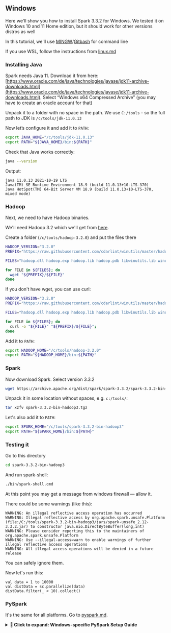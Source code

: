 ## Windows

Here we'll show you how to install Spark 3.3.2 for Windows.
We tested it on Windows 10 and 11 Home edition, but it should work
for other versions distros as well

In this tutorial, we'll use [MINGW](https://www.mingw-w64.org/)/[Gitbash](https://gitforwindows.org/) for command line

If you use WSL, follow the instructions from [linux.md](linux.md) 


### Installing Java

Spark needs Java 11. Download it from here: [https://www.oracle.com/de/java/technologies/javase/jdk11-archive-downloads.html](https://www.oracle.com/de/java/technologies/javase/jdk11-archive-downloads.html). Select “Windows x64 Compressed Archive” (you may have to create an oracle account for that)

Unpack it to a folder with no space in the path. We use `C:/tools` - so the full path to JDK is `/c/tools/jdk-11.0.13`


Now let’s configure it and add it to `PATH`:

```bash
export JAVA_HOME="/c/tools/jdk-11.0.13"
export PATH="${JAVA_HOME}/bin:${PATH}"
```

Check that Java works correctly:

```bash
java --version
```

Output:

```
java 11.0.13 2021-10-19 LTS
Java(TM) SE Runtime Environment 18.9 (build 11.0.13+10-LTS-370)
Java HotSpot(TM) 64-Bit Server VM 18.9 (build 11.0.13+10-LTS-370, mixed mode)
```

### Hadoop

Next, we need to have Hadoop binaries. 

We'll need Hadoop 3.2 which we'll get from [here](https://github.com/cdarlint/winutils/tree/master/hadoop-3.2.0).

Create a folder (`/c/tools/hadoop-3.2.0`) and put the files there 

```bash
HADOOP_VERSION="3.2.0"
PREFIX="https://raw.githubusercontent.com/cdarlint/winutils/master/hadoop-${HADOOP_VERSION}/bin/"

FILES="hadoop.dll hadoop.exp hadoop.lib hadoop.pdb libwinutils.lib winutils.exe winutils.pdb"

for FILE in ${FILES}; do
  wget "${PREFIX}/${FILE}"
done
```

If you don't have wget, you can use curl:

```bash
HADOOP_VERSION="3.2.0"
PREFIX="https://raw.githubusercontent.com/cdarlint/winutils/master/hadoop-${HADOOP_VERSION}/bin/"

FILES="hadoop.dll hadoop.exp hadoop.lib hadoop.pdb libwinutils.lib winutils.exe winutils.pdb"

for FILE in ${FILES}; do
  curl -o "${FILE}" "${PREFIX}/${FILE}";
done
```

Add it to `PATH`:

```bash
export HADOOP_HOME="/c/tools/hadoop-3.2.0"
export PATH="${HADOOP_HOME}/bin:${PATH}"
```

### Spark

Now download Spark. Select version 3.3.2 

```bash
wget https://archive.apache.org/dist/spark/spark-3.3.2/spark-3.3.2-bin-hadoop3.tgz
```


Unpack it in some location without spaces, e.g. `c:/tools/`: 

```bash
tar xzfv spark-3.3.2-bin-hadoop3.tgz
```

Let's also add it to `PATH`:

```bash
export SPARK_HOME="/c/tools/spark-3.3.2-bin-hadoop3"
export PATH="${SPARK_HOME}/bin:${PATH}"
```

### Testing it

Go to this directory

```bash
cd spark-3.3.2-bin-hadoop3
```

And run spark-shell:

```bash
./bin/spark-shell.cmd
```

At this point you may get a message from windows firewall — allow it.


There could be some warnings (like this):

```
WARNING: An illegal reflective access operation has occurred
WARNING: Illegal reflective access by org.apache.spark.unsafe.Platform (file:/C:/tools/spark-3.3.2-bin-hadoop3/jars/spark-unsafe_2.12-3.3.2.jar) to constructor java.nio.DirectByteBuffer(long,int)
WARNING: Please consider reporting this to the maintainers of org.apache.spark.unsafe.Platform
WARNING: Use --illegal-access=warn to enable warnings of further illegal reflective access operations
WARNING: All illegal access operations will be denied in a future release
```

You can safely ignore them.

Now let's run this:

```
val data = 1 to 10000
val distData = sc.parallelize(data)
distData.filter(_ < 10).collect()
```

### PySpark

It's the same for all platforms. Go to [pyspark.md](pyspark.md).

<details closed>
<summary><b>📖 Click to expand: Windows-specific PySpark Setup Guide</b></summary>

# 🚀 Complete Guide: Setting up PySpark in Windows

## 📋 Prerequisites
* ✅ Windows 10/11
* ✅ Python installed
* ✅ Administrative access

> ### 📂 Installation Location Note
> This guide uses `E:\Apps\tools` as the base installation directory. You can choose a different location:
> * `C:\Programs\tools`
> * `D:\Development\tools`
> * Or any other location
>
> ⚠️ **Requirements**:
> * Replace `E:\Apps\tools` with your preferred path
> * Avoid paths with spaces
> * Ensure write permissions
> * Update environment variables accordingly

## 🔨 Installation Steps

### 1️⃣ Java Setup
1. Download Java 11 from [Oracle](https://www.oracle.com/de/java/technologies/javase/jdk11-archive-downloads.html)
   * Select "Windows x64 Compressed Archive"
2. Extract to `E:\Apps\tools\jdk-11.0.13`
3. Set Environment Variables:
   ```powershell
   Variable name: JAVA_HOME
   Value: E:\Apps\tools\jdk-11.0.13
   ```
   ➕ Add to PATH: `%JAVA_HOME%\bin`

### 2️⃣ Hadoop Setup
1. Create directory: `E:\Apps\tools\hadoop-3.2.0`
2. Download Hadoop binaries:
   ```bash
   cd E:\Apps\tools\hadoop-3.2.0
   
   HADOOP_VERSION="3.2.0"
   PREFIX="https://raw.githubusercontent.com/cdarlint/winutils/master/hadoop-${HADOOP_VERSION}/bin/"
   FILES="hadoop.dll hadoop.exp hadoop.lib hadoop.pdb libwinutils.lib winutils.exe winutils.pdb"
   
   for FILE in ${FILES}; do
     curl -o "${FILE}" "${PREFIX}/${FILE}"
   done
   ```
3. Set Environment Variables:
   ```powershell
   Variable name: HADOOP_HOME
   Value: E:\Apps\tools\hadoop-3.2.0
   ```
   ➕ Add to PATH: `%HADOOP_HOME%\bin`

### 3️⃣ Spark Setup
1. Download Spark:
   ```bash
   wget https://archive.apache.org/dist/spark/spark-3.3.2/spark-3.3.2-bin-hadoop3.tgz
   ```
2. Extract to `E:\Apps\tools\spark-3.3.2-bin-hadoop3`
3. Set Environment Variables:
   ```powershell
   Variable name: SPARK_HOME
   Value: E:\Apps\tools\spark-3.3.2-bin-hadoop3
   ```
   ➕ Add to PATH: `%SPARK_HOME%\bin`

### 4️⃣ PySpark Setup
1. Install Python packages:
   ```bash
   pip install pyspark jupyter notebook
   ```

2. Set Environment Variables:
   ```powershell
   # 🔵 Required:
   Variable name: PYTHONPATH
   Value: %SPARK_HOME%\python;%SPARK_HOME%\python\lib\py4j-0.10.9.5-src.zip

   # 🟡 Optional (for Jupyter integration):
   Variable name: PYSPARK_DRIVER_PYTHON
   Value: jupyter
   
   Variable name: PYSPARK_DRIVER_PYTHON_OPTS
   Value: notebook
   ```

   > 💡 **Tip**: The Jupyter variables are optional. Set them only if you want PySpark to launch with Jupyter Notebook.

## ✅ Verification

### Method A: Python Interpreter
```powershell
# Launch Python
python
```
```python
# Test code
import pyspark
from pyspark.sql import SparkSession

spark = SparkSession.builder \
    .master("local[*]") \
    .appName('test') \
    .getOrCreate()

# Create test dataframe
data = [("John", 30), ("Alice", 25)]
df = spark.createDataFrame(data, ["Name", "Age"])
df.show()
```

### Method B: VS Code Jupyter
1. Open VS Code
2. `Ctrl+Shift+P` → "Create New Jupyter Notebook"
3. Select Python kernel
4. Paste and run the test code above

## 🔧 Troubleshooting

| Issue | Solution |
|-------|----------|
| `ModuleNotFoundError: No module named 'py4j'` | Check py4j version in `%SPARK_HOME%\python\lib` |
| Windows Firewall alerts | Allow access when prompted |
| Java version issues | Run `java -version` and verify `JAVA_HOME` |

## 📊 Sample Data Test
```python
# Get test data
wget https://d37ci6vzurychx.cloudfront.net/misc/taxi_zone_lookup.csv

# Load and display
df = spark.read.option("header", "true").csv('taxi_zone_lookup.csv')
df.show()

# Test write
df.write.parquet('zones')
```

## 🔄 Manual Environment Setup

### System Variables
1. Open System Properties:
   * `Win + X` → System
   * Advanced system settings
   * Environment Variables

2. Add System Variables:
   ```powershell
   JAVA_HOME    = E:\Apps\tools\jdk-11.0.13
   HADOOP_HOME  = E:\Apps\tools\hadoop-3.2.0
   SPARK_HOME   = E:\Apps\tools\spark-3.3.2-bin-hadoop3
   PYTHONPATH   = %SPARK_HOME%\python;%SPARK_HOME%\python\lib\py4j-0.10.9.5-src.zip
   ```

3. Update PATH:
   ```
   %JAVA_HOME%\bin
   %HADOOP_HOME%\bin
   %SPARK_HOME%\bin
   ```

4. ↻ Restart terminals and IDEs

> 💡 **Final Tip**: Keep this guide bookmarked for future reference!


</details>

